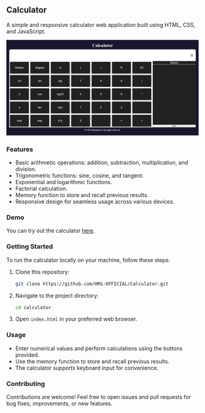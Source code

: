 ## Calculator

A simple and responsive calculator web application built using HTML, CSS, and JavaScript.

![Calculator Screenshot](assets/screenshot.png)

### Features

- Basic arithmetic operations: addition, subtraction, multiplication, and division.
- Trigonometric functions: sine, cosine, and tangent.
- Exponential and logarithmic functions.
- Factorial calculation.
- Memory function to store and recall previous results.
- Responsive design for seamless usage across various devices.

### Demo

You can try out the calculator [here](https://hrg-official.github.io/Calculator/).

### Getting Started

To run the calculator locally on your machine, follow these steps:

1. Clone this repository:

   ```bash
   git clone https://github.com/HRG-OFFICIAL/Calculator.git
   ```

2. Navigate to the project directory:

   ```bash
   cd calculator
   ```

3. Open `index.html` in your preferred web browser.

### Usage

- Enter numerical values and perform calculations using the buttons provided.
- Use the memory function to store and recall previous results.
- The calculator supports keyboard input for convenience.

### Contributing

Contributions are welcome! Feel free to open issues and pull requests for bug fixes, improvements, or new features.


